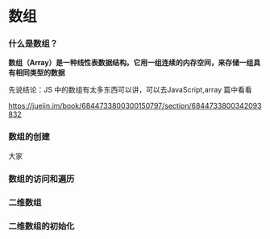 # 数组



### 什么是数组？

**数组（Array）是一种线性表数据结构。它用一组连续的内存空间，来存储一组具有相同类型的数据**













































































先说结论：JS 中的数组有太多东西可以讲，可以去JavaScript,array 篇中看看



https://juejin.im/book/6844733800300150797/section/6844733800342093832

### 数组的创建

大家



### 数组的访问和遍历



### 二维数组



### 二维数组的初始化